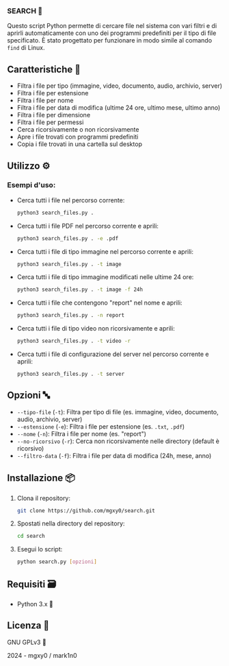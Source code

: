### SEARCH 🔎

Questo script Python permette di cercare file nel sistema con vari filtri e di aprirli automaticamente con uno dei programmi predefiniti per il tipo di file specificato. È stato progettato per funzionare in modo simile al comando `find` di Linux.

## Caratteristiche 🩻

- Filtra i file per tipo (immagine, video, documento, audio, archivio, server)
- Filtra i file per estensione
- Filtra i file per nome
- Filtra i file per data di modifica (ultime 24 ore, ultimo mese, ultimo anno)
- Filtra i file per dimensione
- Filtra i file per permessi
- Cerca ricorsivamente o non ricorsivamente
- Apre i file trovati con programmi predefiniti
- Copia i file trovati in una cartella sul desktop

## Utilizzo ⚙️

### Esempi d'uso:

- Cerca tutti i file nel percorso corrente:
  ```sh
  python3 search_files.py .
  ```

- Cerca tutti i file PDF nel percorso corrente e aprili:
  ```sh
  python3 search_files.py . -e .pdf
  ```

- Cerca tutti i file di tipo immagine nel percorso corrente e aprili:
  ```sh
  python3 search_files.py . -t image
  ```

- Cerca tutti i file di tipo immagine modificati nelle ultime 24 ore:
  ```sh
  python3 search_files.py . -t image -f 24h
  ```

- Cerca tutti i file che contengono "report" nel nome e aprili:
  ```sh
  python3 search_files.py . -n report
  ```

- Cerca tutti i file di tipo video non ricorsivamente e aprili:
  ```sh
  python3 search_files.py . -t video -r
  ```

- Cerca tutti i file di configurazione del server nel percorso corrente e aprili:
  ```sh
  python3 search_files.py . -t server
  ```

## Opzioni 🔤

- `--tipo-file` (`-t`): Filtra per tipo di file (es. immagine, video, documento, audio, archivio, server)
- `--estensione` (`-e`): Filtra i file per estensione (es. `.txt`, `.pdf`)
- `--nome` (`-n`): Filtra i file per nome (es. "report")
- `--no-ricorsivo` (`-r`): Cerca non ricorsivamente nelle directory (default è ricorsivo)
- `--filtro-data` (`-f`): Filtra i file per data di modifica (24h, mese, anno)

## Installazione 📦

1. Clona il repository:
   ```sh
   git clone https://github.com/mgxy0/search.git
   ```
2. Spostati nella directory del repository:
   ```sh
   cd search
   ```
3. Esegui lo script:
   ```sh
   python search.py [opzioni]
   ```

## Requisiti 🗃️

- Python 3.x 🐍

## Licenza 📄

GNU GPLv3 🐃

2024 - mgxy0 / mark1n0
